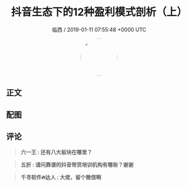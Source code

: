 <h1 align="center">抖音生态下的12种盈利模式剖析（上）</h1>
<p align="center">
    <a>临西 / 2019-01-11 07:55:48 &#43;0000 UTC</a>
</p>

<div align="center">
    <img src="https://images.zsxq.com/Fmu_PWePfUyVW_zSs8Mbfq5revL6?e=1590940799&amp;token=kIxbL07-8jAj8w1n4s9zv64FuZZNEATmlU_Vm6zD:0MLSKIBB0-64Q3EOh1LzAXGQHDA=" width="100" height="100" style="border:1px solid;border-radius:50%; color:#ffffff"/>
</div>

## 正文

<div>

</div>

## 配图
<div class="image" align="center">

</div>

## 评论

<div align="left">
<div>

<blockquote >
<span> <strong>六一王 : 还有八大板块在哪里？ </strong></span>
</blockquote>

<blockquote >
<span> <strong>五折 : 请问靠谱的抖音带货培训机构有哪些？谢谢 </strong></span>
</blockquote>

<blockquote >
<span> <strong>千寻软件🔥达人 : 大佬，留个微信啊 </strong></span>
</blockquote>

</div>
</div>